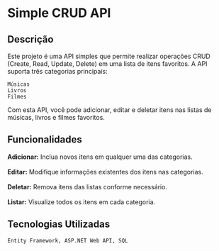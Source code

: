 <h1>Simple CRUD API</h1>


<h2>Descrição</h2>
Este projeto é uma API simples que permite realizar operações CRUD (Create, Read, Update, Delete) em uma lista de itens favoritos. A API suporta três categorias principais:

    Músicas
    Livros
    Filmes

Com esta API, você pode adicionar, editar e deletar itens nas listas de músicas, livros e filmes favoritos.
<h2>Funcionalidades</h2>
    <strong>Adicionar:</strong> Inclua novos itens em qualquer uma das categorias.</br></br>
    <strong>Editar:</strong> Modifique informações existentes dos itens nas categorias.</br></br>
    <strong>Deletar:</strong> Remova itens das listas conforme necessário.</br></br>
    <strong>Listar:</strong> Visualize todos os itens em cada categoria.</br>
<h2>Tecnologias Utilizadas</h2>

    Entity Framework, ASP.NET Web API, SQL







































































    
